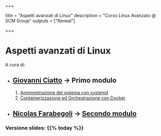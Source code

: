 +++

title = "Aspetti avanzati di Linux"
description = "Corso Linux Avanzato @ SCM Group"
outputs = ["Reveal"]

+++

# Aspetti avanzati di Linux

A cura di:

- ## [Giovanni Ciatto](mailto:giovanni.ciatto@unibo.it) -> Primo modulo
    1. [Amministrazione del sistema con systemd](./systemd/)
    2. [Containerizzazione ed Orchestrazione con Docker](./containers/)

- ## [Nicolas Farabegoli](mailto:nicolas.farabegoli@unibo.it) -> [Secondo modulo](https://github.com/nicolasfara/course-scm-linux-advanced/releases/latest)

### Versione slides: {{% today %}}
